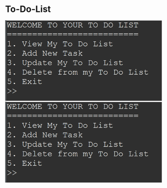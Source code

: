 # To-Do-List
![Main Menu](ss/main_menu.png?raw=true "Main Menu")
<img src="ss/main_menu.png" alt="Employee data" title="Employee Data title">


